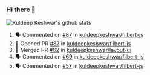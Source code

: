 ### Hi there 👋

<!--
**kuldeepkeshwar/kuldeepkeshwar** is a ✨ _special_ ✨ repository because its `README.md` (this file) appears on your GitHub profile.

Here are some ideas to get you started:

- 🔭 I’m currently working on ...
- 🌱 I’m currently learning ...
- 👯 I’m looking to collaborate on ...
- 🤔 I’m looking for help with ...
- 💬 Ask me about ...
- 📫 How to reach me: ...
- 😄 Pronouns: ...
- ⚡ Fun fact: ...
-->
![Kuldeep Keshwar's github stats](https://github-readme-stats.vercel.app/api?username=kuldeepkeshwar&show_icons=true)

<!--START_SECTION:activity-->
1. 🗣 Commented on [#87](https://github.com//kuldeepkeshwar/filbert-js/issues/87) in [kuldeepkeshwar/filbert-js](https://github.com//kuldeepkeshwar/filbert-js)
2. 💪 Opened PR [#87](https://github.com//kuldeepkeshwar/filbert-js/pull/87) in [kuldeepkeshwar/filbert-js](https://github.com//kuldeepkeshwar/filbert-js)
3. 🎉 Merged PR [#62](https://github.com//kuldeepkeshwar/layout-ui/pull/62) in [kuldeepkeshwar/layout-ui](https://github.com//kuldeepkeshwar/layout-ui)
4. 🗣 Commented on [#69](https://github.com//kuldeepkeshwar/filbert-js/issues/69) in [kuldeepkeshwar/filbert-js](https://github.com//kuldeepkeshwar/filbert-js)
5. 🗣 Commented on [#57](https://github.com//kuldeepkeshwar/filbert-js/issues/57) in [kuldeepkeshwar/filbert-js](https://github.com//kuldeepkeshwar/filbert-js)
<!--END_SECTION:activity-->
